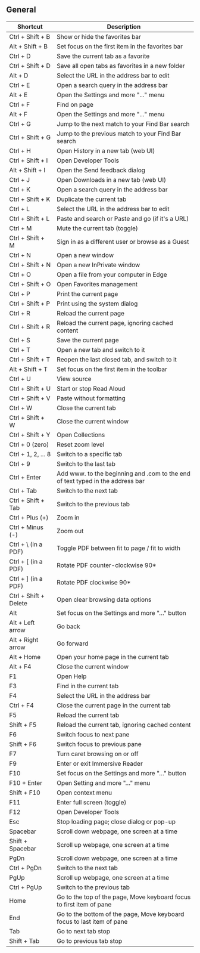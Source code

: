 ## General

Shortcut | Description
------------ | -------------
Ctrl + Shift + B | Show or hide the favorites bar
Alt + Shift + B | Set focus on the first item in the favorites bar
Ctrl + D | Save the current tab as a favorite
Ctrl + Shift + D | Save all open tabs as favorites in a new folder
Alt + D | Select the URL in the address bar to edit
Ctrl + E | Open a search query in the address bar
Alt + E | Open the Settings and more "..." menu
Ctrl + F | Find on page
Alt + F | Open the Settings and more "..." menu
Ctrl + G | Jump to the next match to your Find Bar search
Ctrl + Shift + G | Jump to the previous match to your Find Bar search
Ctrl + H | Open History in a new tab (web UI)
Ctrl + Shift + I | Open Developer Tools
Alt + Shift + I | Open the Send feedback dialog
Ctrl + J | Open Downloads in a new tab (web UI)
Ctrl + K | Open a search query in the address bar
Ctrl + Shift + K | Duplicate the current tab
Ctrl + L | Select the URL in the address bar to edit
Ctrl + Shift + L | Paste and search or Paste and go (if it's a URL)
Ctrl + M | Mute the current tab (toggle)
Ctrl + Shift + M | Sign in as a different user or browse as a Guest
Ctrl + N | Open a new window
Ctrl + Shift + N | Open a new InPrivate window
Ctrl + O | Open a file from your computer in Edge
Ctrl + Shift + O | Open Favorites management
Ctrl + P | Print the current page
Ctrl + Shift + P | Print using the system dialog
Ctrl + R | Reload the current page
Ctrl + Shift + R | Reload the current page, ignoring cached content
Ctrl + S | Save the current page
Ctrl + T | Open a new tab and switch to it
Ctrl + Shift + T | Reopen the last closed tab, and switch to it
Alt + Shift + T | Set focus on the first item in the toolbar
Ctrl + U | View source
Ctrl + Shift + U | Start or stop Read Aloud
Ctrl + Shift + V | Paste without formatting
Ctrl + W | Close the current tab
Ctrl + Shift + W | Close the current window
Ctrl + Shift + Y | Open Collections
Ctrl + 0 (zero) | Reset zoom level
Ctrl + 1, 2, ... 8 | Switch to a specific tab
Ctrl + 9 | Switch to the last tab
Ctrl + Enter | Add www. to the beginning and .com to the end of text typed in the address bar
Ctrl + Tab | Switch to the next tab
Ctrl + Shift + Tab | Switch to the previous tab
Ctrl + Plus (+) | Zoom in
Ctrl + Minus (-) | Zoom out
Ctrl + \ (in a PDF) | Toggle PDF between fit to page / fit to width
Ctrl + [ (in a PDF) | Rotate PDF counter-clockwise 90*
Ctrl + ] (in a PDF) | Rotate PDF clockwise 90*
Ctrl + Shift + Delete | Open clear browsing data options
Alt | Set focus on the Settings and more "…" button
Alt + Left arrow | Go back
Alt + Right arrow | Go forward
Alt + Home | Open your home page in the current tab
Alt + F4 | Close the current window
F1 | Open Help
F3 | Find in the current tab
F4 | Select the URL in the address bar
Ctrl + F4 | Close the current page in the current tab
F5 | Reload the current tab
Shift + F5 | Reload the current tab, ignoring cached content
F6 | Switch focus to next pane
Shift + F6 | Switch focus to previous pane
F7 | Turn caret browsing on or off
F9 | Enter or exit Immersive Reader
F10 | Set focus on the Settings and more "…" button
F10 + Enter | Open Setting and more "…" menu
Shift + F10 | Open context menu
F11 | Enter full screen (toggle)
F12 | Open Developer Tools
Esc | Stop loading page; close dialog or pop-up
Spacebar | Scroll down webpage, one screen at a time
Shift + Spacebar | Scroll up webpage, one screen at a time
PgDn | Scroll down webpage, one screen at a time
Ctrl + PgDn | Switch to the next tab
PgUp | Scroll up webpage, one screen at a time
Ctrl + PgUp | Switch to the previous tab
Home | Go to the top of the page, Move keyboard focus to first item of pane
End | Go to the bottom of the page, Move keyboard focus to last item of pane
Tab | Go to next tab stop
Shift + Tab | Go to previous tab stop
